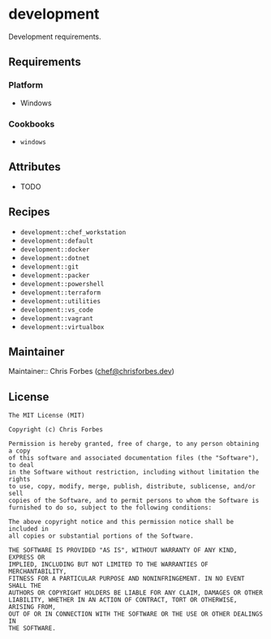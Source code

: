 # development

Development requirements.

## Requirements

### Platform

- Windows

### Cookbooks

- `windows`

## Attributes

- TODO

## Recipes

- `development::chef_workstation`
- `development::default`
- `development::docker`
- `development::dotnet`
- `development::git`
- `development::packer`
- `development::powershell`
- `development::terraform`
- `development::utilities`
- `development::vs_code`
- `development::vagrant`
- `development::virtualbox`

## Maintainer

Maintainer:: Chris Forbes ([chef@chrisforbes.dev](chef@chrisforbes.dev))

## License

```
The MIT License (MIT)

Copyright (c) Chris Forbes

Permission is hereby granted, free of charge, to any person obtaining a copy
of this software and associated documentation files (the "Software"), to deal
in the Software without restriction, including without limitation the rights
to use, copy, modify, merge, publish, distribute, sublicense, and/or sell
copies of the Software, and to permit persons to whom the Software is
furnished to do so, subject to the following conditions:

The above copyright notice and this permission notice shall be included in
all copies or substantial portions of the Software.

THE SOFTWARE IS PROVIDED "AS IS", WITHOUT WARRANTY OF ANY KIND, EXPRESS OR
IMPLIED, INCLUDING BUT NOT LIMITED TO THE WARRANTIES OF MERCHANTABILITY,
FITNESS FOR A PARTICULAR PURPOSE AND NONINFRINGEMENT. IN NO EVENT SHALL THE
AUTHORS OR COPYRIGHT HOLDERS BE LIABLE FOR ANY CLAIM, DAMAGES OR OTHER
LIABILITY, WHETHER IN AN ACTION OF CONTRACT, TORT OR OTHERWISE, ARISING FROM,
OUT OF OR IN CONNECTION WITH THE SOFTWARE OR THE USE OR OTHER DEALINGS IN
THE SOFTWARE.
```

